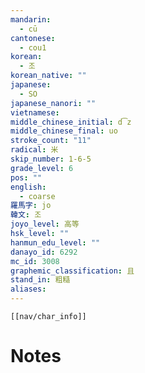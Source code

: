 ```yaml
---
mandarin:
  - cū
cantonese:
  - cou1
korean:
  - 조
korean_native: ""
japanese:
  - SO
japanese_nanori: ""
vietnamese:
middle_chinese_initial: d͡z
middle_chinese_final: uo
stroke_count: "11"
radical: 米
skip_number: 1-6-5
grade_level: 6
pos: ""
english:
  - coarse
羅馬字: jo
韓文: 조
joyo_level: 高等
hsk_level: ""
hanmun_edu_level: ""
danayo_id: 6292
mc_id: 3008
graphemic_classification: 且
stand_in: 粗糙
aliases:
---
```

```meta-bind-embed
[[nav/char_info]]
```

# Notes
